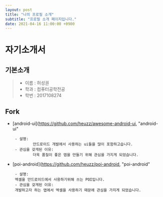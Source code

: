 ```yaml
---
layout: post
title: "나의 프로필 소개"
subtitle: "프로필 소개 페이지입니다."
date: 2021-04-16 11:00:00 +0900
---
```


자기소개서
============
기본소개
------------
> * 이름 : 허성권
> * 학과 : 컴퓨터공학전공
> * 학번 : 2017108274

Fork
------------

* [android-ui](https://github.com/heuzz/awesome-android-ui, "android-ui"

       - 설명:
               안드로이드 개발에서 사용하는 ui들을 많이 포함하고습니다.
       - 관심을 갖게된 이유:
               더욱 품질이 좋은 앱을 만들기 위해 관심을 가지게 되었습니다.

* [poi-android](https://github.com/heuzz/poi-android, "poi-android"

       - 설명:
       엑셀을 안드로이드에서 사용하기위해 쓰는 POI입니다.
       - 관심을 갖게된 이유:
       개발하고자 하는 앱에서 엑셀을 사용하기 때문에 관심을 가지게 되었습니다.

